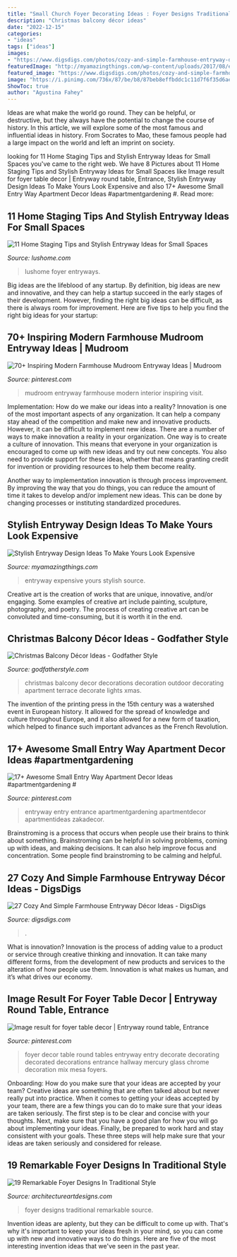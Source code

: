 ```yaml
---
title: "Small Church Foyer Decorating Ideas : Foyer Designs Traditional Remarkable Source"
description: "Christmas balcony décor ideas"
date: "2022-12-15"
categories:
- "ideas"
tags: ["ideas"]
images:
- "https://www.digsdigs.com/photos/cozy-and-simple-farmhouse-entryway-decor-ideas-15-554x748.jpg"
featuredImage: "http://myamazingthings.com/wp-content/uploads/2017/08/entryway-ideas-4.png"
featured_image: "https://www.digsdigs.com/photos/cozy-and-simple-farmhouse-entryway-decor-ideas-15-554x748.jpg"
image: "https://i.pinimg.com/736x/87/be/b8/87beb8effbddc1c11d7f6f35d6aeb432.jpg"
ShowToc: true
author: "Agustina Fahey"
---
```



Ideas are what make the world go round. They can be helpful, or destructive, but they always have the potential to change the course of history. In this article, we will explore some of the most famous and influential ideas in history. From Socrates to Mao, these famous people had a large impact on the world and left an imprint on society.

	

		
looking for 11 Home Staging Tips and Stylish Entryway Ideas for Small Spaces you've came to the right web. We have 8 Pictures about 11 Home Staging Tips and Stylish Entryway Ideas for Small Spaces like Image result for foyer table decor | Entryway round table, Entrance, Stylish Entryway Design Ideas To Make Yours Look Expensive and also 17+ Awesome Small Entry Way Apartment Decor Ideas #apartmentgardening #. Read more:
		
    
## 11 Home Staging Tips And Stylish Entryway Ideas For Small Spaces

<img loading=lazy src="https://www.lushome.com/wp-content/uploads/2019/09/small-interior-design-entryway-ideas-10.jpg" onerror="this.onerror=null;this.src='https://tse2.mm.bing.net/th?id=OIP.cmyfrB30DktbgL7DWM5fAAHaJ3&amp;pid=15.1';" alt="11 Home Staging Tips and Stylish Entryway Ideas for Small Spaces">

_Source: lushome.com_

>lushome foyer entryways. 

	

Big ideas are the lifeblood of any startup. By definition, big ideas are new and innovative, and they can help a startup succeed in the early stages of their development. However, finding the right big ideas can be difficult, as there is always room for improvement. Here are five tips to help you find the right big ideas for your startup: 

    
## 70+ Inspiring Modern Farmhouse Mudroom Entryway Ideas | Mudroom

<img loading=lazy src="https://i.pinimg.com/736x/87/be/b8/87beb8effbddc1c11d7f6f35d6aeb432.jpg" onerror="this.onerror=null;this.src='https://tse1.mm.bing.net/th?id=OIP.w7ASckr22UxdxkPOBQGaDQHaHi&amp;pid=15.1';" alt="70+ Inspiring Modern Farmhouse Mudroom Entryway Ideas | Mudroom">

_Source: pinterest.com_

>mudroom entryway farmhouse modern interior inspiring visit. 

	

Implementation: How do we make our ideas into a reality?
Innovation is one of the most important aspects of any organization. It can help a company stay ahead of the competition and make new and innovative products. However, it can be difficult to implement new ideas. There are a number of ways to make innovation a reality in your organization. 
One way is to create a culture of innovation. This means that everyone in your organization is encouraged to come up with new ideas and try out new concepts. You also need to provide support for these ideas, whether that means granting credit for invention or providing resources to help them become reality. 

Another way to implementation innovation is through process improvement. By improving the way that you do things, you can reduce the amount of time it takes to develop and/or implement new ideas. This can be done by changing processes or instituting standardized procedures.

    
## Stylish Entryway Design Ideas To Make Yours Look Expensive

<img loading=lazy src="http://myamazingthings.com/wp-content/uploads/2017/08/entryway-ideas-4.png" onerror="this.onerror=null;this.src='https://tse3.mm.bing.net/th?id=OIP.9mAPYq5ZExoAWqMFmKdn7wHaLG&amp;pid=15.1';" alt="Stylish Entryway Design Ideas To Make Yours Look Expensive">

_Source: myamazingthings.com_

>entryway expensive yours stylish source. 

	

Creative art is the creation of works that are unique, innovative, and/or engaging. Some examples of creative art include painting, sculpture, photography, and poetry. The process of creating creative art can be convoluted and time-consuming, but it is worth it in the end.

    
## Christmas Balcony Décor Ideas - Godfather Style

<img loading=lazy src="http://godfatherstyle.com/wp-content/uploads/2015/09/cool-christmas-balcony-decor-ideas-1.jpg" onerror="this.onerror=null;this.src='https://tse1.mm.bing.net/th?id=OIP.mD2mq35Hbs_gzmVHG93eZwHaLH&amp;pid=15.1';" alt="Christmas Balcony Décor Ideas - Godfather Style">

_Source: godfatherstyle.com_

>christmas balcony decor decorations decoration outdoor decorating apartment terrace decorate lights xmas. 

	

The invention of the printing press in the 15th century was a watershed event in European history. It allowed for the spread of knowledge and culture throughout Europe, and it also allowed for a new form of taxation, which helped to finance such important advances as the French Revolution.

    
## 17+ Awesome Small Entry Way Apartment Decor Ideas #apartmentgardening #

<img loading=lazy src="https://i.pinimg.com/736x/44/6d/52/446d52301b5d8f577034e5977bdbbe55.jpg" onerror="this.onerror=null;this.src='https://tse4.mm.bing.net/th?id=OIP.kgM9yyXl8tJgeU-c4DA-vQHaJ3&amp;pid=15.1';" alt="17+ Awesome Small Entry Way Apartment Decor Ideas #apartmentgardening #">

_Source: pinterest.com_

>entryway entry entrance apartmentgardening apartmentdecor apartmentideas zakadecor. 

	

Brainstroming is a process that occurs when people use their brains to think about something. Brainstroming can be helpful in solving problems, coming up with ideas, and making decisions. It can also help improve focus and concentration. Some people find brainstroming to be calming and helpful.

    
## 27 Cozy And Simple Farmhouse Entryway Décor Ideas - DigsDigs

<img loading=lazy src="https://www.digsdigs.com/photos/cozy-and-simple-farmhouse-entryway-decor-ideas-15-554x748.jpg" onerror="this.onerror=null;this.src='https://tse4.mm.bing.net/th?id=OIP.vcLxlby8LMtidBINzcpnggHaJ_&amp;pid=15.1';" alt="27 Cozy And Simple Farmhouse Entryway Décor Ideas - DigsDigs">

_Source: digsdigs.com_

>. 

	

What is innovation?
Innovation is the process of adding value to a product or service through creative thinking and innovation. It can take many different forms, from the development of new products and services to the alteration of how people use them. Innovation is what makes us human, and it’s what drives our economy.

    
## Image Result For Foyer Table Decor | Entryway Round Table, Entrance

<img loading=lazy src="https://i.pinimg.com/736x/b7/5f/c4/b75fc489b97ff8a333d2c137a2cbf64e--foyer-table-decor-round-foyer-table.jpg" onerror="this.onerror=null;this.src='https://tse2.mm.bing.net/th?id=OIP.5-ESY7dWFLfWQxYV5ptk-AHaLH&amp;pid=15.1';" alt="Image result for foyer table decor | Entryway round table, Entrance">

_Source: pinterest.com_

>foyer decor table round tables entryway entry decorate decorating decorated decorations entrance hallway mercury glass chrome decoration mix mesa foyers. 

	

Onboarding: How do you make sure that your ideas are accepted by your team?
Creative ideas are something that are often talked about but never really put into practice. When it comes to getting your ideas accepted by your team, there are a few things you can do to make sure that your ideas are taken seriously. The first step is to be clear and concise with your thoughts. Next, make sure that you have a good plan for how you will go about implementing your ideas. Finally, be prepared to work hard and stay consistent with your goals. These three steps will help make sure that your ideas are taken seriously and considered for release.

    
## 19 Remarkable Foyer Designs In Traditional Style

<img loading=lazy src="https://www.architectureartdesigns.com/wp-content/uploads/2016/03/17-22.jpg" onerror="this.onerror=null;this.src='https://tse4.mm.bing.net/th?id=OIP.QYbk1BE-6ZQHlKsMCj9umgHaI8&amp;pid=15.1';" alt="19 Remarkable Foyer Designs In Traditional Style">

_Source: architectureartdesigns.com_

>foyer designs traditional remarkable source. 

	

Invention ideas are aplenty, but they can be difficult to come up with. That's why it's important to keep your ideas fresh in your mind, so you can come up with new and innovative ways to do things. Here are five of the most interesting invention ideas that we've seen in the past year.

